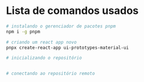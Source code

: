 # Lista de comandos usados

```sh
# instalando o gerenciador de pacotes pnpm
npm i -g pnpm

# criando um react app novo
pnpx create-react-app ui-prototypes-material-ui

# inicializando o repositório


# conectando ao repositório remoto

```